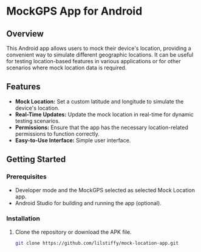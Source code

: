 # MockGPS App for Android

## Overview

This Android app allows users to mock their device's location, providing a convenient way to simulate different geographic locations. It can be useful for testing location-based features in various applications or for other scenarios where mock location data is required.

## Features

- **Mock Location:** Set a custom latitude and longitude to simulate the device's location.
- **Real-Time Updates:** Update the mock location in real-time for dynamic testing scenarios.
- **Permissions:** Ensure that the app has the necessary location-related permissions to function correctly.
- **Easy-to-Use Interface:** Simple user interface.

## Getting Started

### Prerequisites

- Developer mode and the MockGPS selected as selected Mock Location app.
- Android Studio for building and running the app (optional).

### Installation

1. Clone the repository or download the APK file.
   ```bash
   git clone https://github.com/lilstiffy/mock-location-app.git
